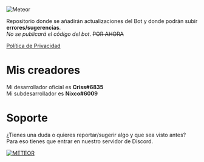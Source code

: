 ![Meteor](https://i.imgur.com/r54VvVA.png "el mejor bot")

Repositorio donde se añadirán actualizaciones del Bot y donde podrán subir **errores/sugerencias**.   
_No se publicará el código del bot_. ~~POR AHORA~~

[Política de Privacidad](https://nxco.gitbook.io/meteor-pp)

# Mis creadores
Mi desarrollador oficial es **Criss#6835**  
Mi subdesarrollador es **Nixco#6009**

# Soporte
¿Tienes una duda o quieres reportar/sugerir algo y que sea visto antes?  
Para eso tienes que entrar en nuestro servidor de Discord.

[![METEOR](https://discordapp.com/api/guilds/726828313410142309/embed.png?style=banner3)](https://discord.gg/twsQ4aJ)
 
